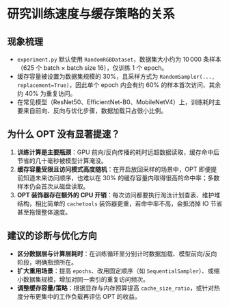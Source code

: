 # 研究训练速度与缓存策略的关系

## 现象梳理

- `experiment.py` 默认使用 `RandomRGBDataset`，数据集大小约为 10 000 条样本（625 个 batch × batch size 16），仅训练 1 个 epoch。
- 缓存容量被设置为数据集规模的 30%，且采样方式为 `RandomSampler(..., replacement=True)`，因此单个 epoch 内会有约 60% 的样本首次访问、其余约 40% 为重复访问。
- 在常见模型（ResNet50、EfficientNet-B0、MobileNetV4）上，训练耗时主要来自前向、反向与优化步骤，数据加载只占很小比例。


## 为什么 OPT 没有显著提速？

1. **训练计算是主要瓶颈**：GPU 前向/反向传播的耗时远超数据读取，缓存命中后节省的几十毫秒被模型计算淹没。
2. **缓存容量受限且访问模式高度随机**：在开启放回采样的场景中，OPT 即便提前知道未来访问顺序，也难以在 30% 的缓存容量内取得很高的命中率；多数样本仍会首次从磁盘读取。
3. **OPT 装饰器存在额外的 CPU 开销**：每次访问都要执行淘汰计划查表、维护堆结构，相比简单的 `cachetools` 装饰器更重，若命中率不高，会抵消掉 IO 节省甚至拖慢整体速度。


## 建议的诊断与优化方向

- **区分数据层与计算层耗时**：在训练循环里分别计时数据加载、模型前向/反向阶段，明确瓶颈所在。
- **扩大重用场景**：提高 `epochs`、改用固定顺序（如 `SequentialSampler`）、或缩小数据集规模，增加对同一索引的重复访问频次。
- **调整缓存容量/策略**：根据显存与内存预算提高 `cache_size_ratio`，或针对热度分布更集中的工作负载再评估 OPT 的收益。
